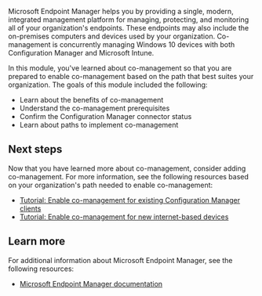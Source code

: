 Microsoft Endpoint Manager helps you by providing a single, modern, integrated management platform for managing, protecting, and monitoring all of your organization's endpoints. These endpoints may also include the on-premises computers and devices used by your organization. Co-management is concurrently managing Windows 10 devices with both Configuration Manager and Microsoft Intune. 

In this module, you've learned about co-management so that you are prepared to enable co-management based on the path that best suites your organization. The goals of this module included the following:

- Learn about the benefits of co-management
- Understand the co-management prerequisites
- Confirm the Configuration Manager connector status
- Learn about paths to implement co-management

## Next steps

Now that you have learned more about co-management, consider adding co-management. For more information, see the following resources based on your organization's path needed to enable co-management:

- [Tutorial: Enable co-management for existing Configuration Manager clients](/mem/configmgr/comanage/tutorial-co-manage-clients)
- [Tutorial: Enable co-management for new internet-based devices](/mem/configmgr/comanage/tutorial-co-manage-new-devices)

## Learn more

For additional information about Microsoft Endpoint Manager, see the following resources:

- [Microsoft Endpoint Manager documentation](/mem/)
